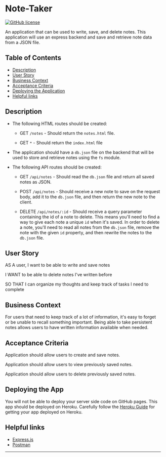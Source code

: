 # Note-Taker
[![GitHub license](https://img.shields.io/badge/licence-BSD3.0-green)](https://github.com/mauricechouam/Note-Taker)

An application that can be used to write, save, and delete notes. This application will use an express backend and save and retrieve note data from a JSON file.
## Table of Contents ##
  * [Description](#Description)
  * [User Story](#User_Story)
  * [Business Context](#Business_Context)
  * [Acceptance Criteria](#Acceptance_Criteria)
  * [Deploying the Application](#Deploying_the_Application)
  * [Helpful links](#Helpful_links)


## Description

* The following HTML routes should be created:

  * GET `/notes` - Should return the `notes.html` file.

  * GET `*` - Should return the `index.html` file

* The application should have a `db.json` file on the backend that will be used to store and retrieve notes using the `fs` module.

* The following API routes should be created:

  * GET `/api/notes` - Should read the `db.json` file and return all saved notes as JSON.

  * POST `/api/notes` - Should receive a new note to save on the request body, add it to the `db.json` file, and then return the new note to the client.

  * DELETE `/api/notes/:id` - Should receive a query parameter containing the id of a note to delete. This means you'll need to find a way to give each note a unique `id` when it's saved. In order to delete a note, you'll need to read all notes from the `db.json` file, remove the note with the given `id` property, and then rewrite the notes to the `db.json` file.

## User Story

AS A user, I want to be able to write and save notes

I WANT to be able to delete notes I've written before

SO THAT I can organize my thoughts and keep track of tasks I need to complete

## Business Context

For users that need to keep track of a lot of information, it's easy to forget or be unable to recall something important. Being able to take persistent notes allows users to have written information available when needed.

## Acceptance Criteria

Application should allow users to create and save notes.

Application should allow users to view previously saved notes.

Application should allow users to delete previously saved notes.

## Deploying the App

You will not be able to deploy your server side code on GitHub pages. This app should be deployed on Heroku. Carefully follow the [Heroku Guide](../04-Supplemental/HerokuGuide.md) for getting your app deployed on Heroku.

## Helpful links

* [Express.js](https://expressjs.com/)
* [Postman](https://www.getpostman.com/)

- - -


